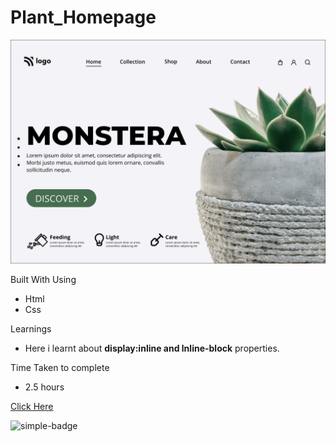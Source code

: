# Plant_Homepage

![Image](./Plant_Homepage.png)

Built With Using
- Html
- Css

Learnings
- Here i learnt about **display:inline and lnline-block** properties.

Time Taken to complete
- 2.5 hours

[Click Here](https://sud-plant-homepage.netlify.app/)

![simple-badge](https://img.shields.io/badge/HTML-CSS-green)